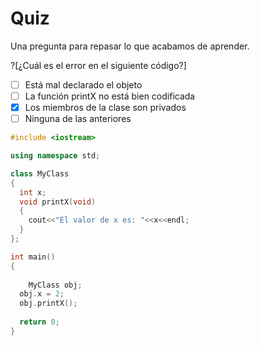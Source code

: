 # Quiz

Una pregunta para repasar lo que acabamos de aprender.

?[¿Cuál es el error en el siguiente código?]
-[ ] Está mal declarado el objeto
-[ ] La función printX no está bien codificada 
-[x] Los miembros de la clase son privados
-[ ] Ninguna de las anteriores

```cpp
#include <iostream>

using namespace std;

class MyClass
{
  int x;
  void printX(void)
  {
    cout<<"El valor de x es: "<<x<<endl;
  }
};

int main()
{
	
	MyClass obj;
  obj.x = 2;
  obj.printX();
  
  return 0;
}
```

